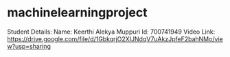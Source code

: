 # machinelearningproject
Student Details:
Name: 
Keerthi Alekya Muppuri
Id: 
700741949
Video Link:
https://drive.google.com/file/d/1GbkqrjO2XIJNdqV7uAkzJpfeF2bahNMo/view?usp=sharing
